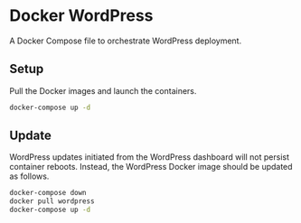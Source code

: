 # Docker WordPress

A Docker Compose file to orchestrate WordPress deployment.

## Setup

Pull the Docker images and launch the containers.

```Bash
docker-compose up -d
```

## Update

WordPress updates initiated from the WordPress dashboard will not persist container reboots. Instead, the WordPress Docker image should be updated as follows.

```Bash
docker-compose down
docker pull wordpress
docker-compose up -d
```
